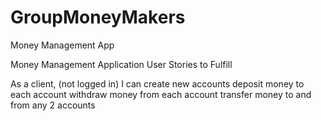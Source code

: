 # GroupMoneyMakers
Money Management App



Money Management Application
User Stories to Fulfill

As a client, (not logged in) I
can create new accounts
deposit money to each account
withdraw money from each account
transfer money to and from any 2 accounts
